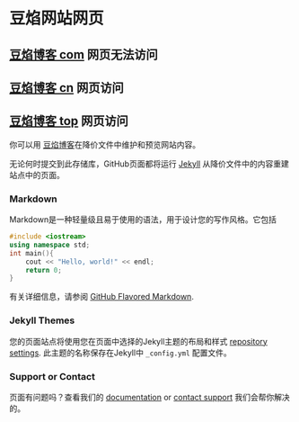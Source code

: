 # 豆焰网站网页

## [豆焰博客 com](https://blog.beanflame.com)  网页无法访问
## [豆焰博客 cn](https://blog.beanflame.cn)  网页访问
## [豆焰博客 top](https://blog.beanflame.top)  网页访问



你可以用 [豆焰博客](https://blog.beanflame.top)在降价文件中维护和预览网站内容。

无论何时提交到此存储库，GitHub页面都将运行 [Jekyll](https://jekyllrb.com/) 从降价文件中的内容重建站点中的页面。

### Markdown

Markdown是一种轻量级且易于使用的语法，用于设计您的写作风格。它包括

```c++
#include <iostream>
using namespace std;
int main(){
    cout << "Hello, world!" << endl;
    return 0;
}
```

有关详细信息，请参阅 [GitHub Flavored Markdown](https://guides.github.com/features/mastering-markdown/).

### Jekyll Themes

您的页面站点将使用您在页面中选择的Jekyll主题的布局和样式 [repository settings](https://github.com/beanflame/beanflame.github.io/settings). 此主题的名称保存在Jekyll中 `_config.yml` 配置文件。

### Support or Contact

页面有问题吗？查看我们的 [documentation](https://docs.github.com/categories/github-pages-basics/) or [contact support](https://github.com/contact) 我们会帮你解决的。
